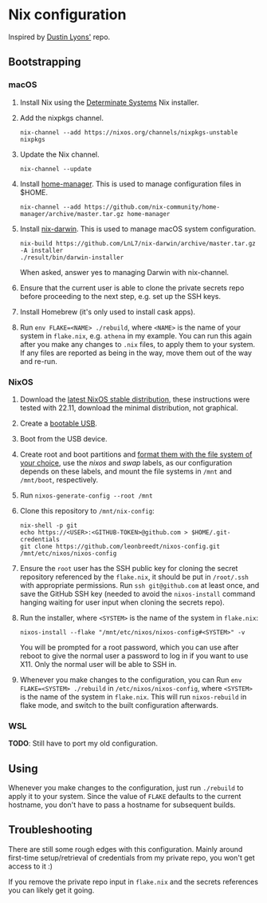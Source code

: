 # Nix configuration

Inspired by [Dustin Lyons'](https://github.com/dustinlyons/nixos-config) repo.

## Bootstrapping

### macOS

1. Install Nix using the [Determinate Systems](https://github.com/DeterminateSystems/nix-installer) Nix installer.

2. Add the nixpkgs channel.

   ```shell
   nix-channel --add https://nixos.org/channels/nixpkgs-unstable nixpkgs
   ```

3. Update the Nix channel.

   ```shell
   nix-channel --update
   ```

4. Install [home-manager](https://github.com/nix-community/home-manager). This is used to manage configuration files
   in $HOME.

   ```shell
   nix-channel --add https://github.com/nix-community/home-manager/archive/master.tar.gz home-manager
   ```

5. Install [nix-darwin](https://github.com/LnL7/nix-darwin). This is used to manage macOS system configuration.

   ```shell
   nix-build https://github.com/LnL7/nix-darwin/archive/master.tar.gz -A installer
   ./result/bin/darwin-installer
   ```

   When asked, answer yes to managing Darwin with nix-channel.

6. Ensure that the current user is able to clone the private secrets repo before proceeding to the
   next step, e.g. set up the SSH keys. 
   
7. Install Homebrew (it's only used to install cask apps).

8. Run `env FLAKE=<NAME> ./rebuild`, where `<NAME>` is the name of your system in `flake.nix`, e.g.
   `athena` in my example. You can run this again after you make any changes to `.nix` files, to
   apply them to your system. If any files are reported as being in the way, move them out of the way
   and re-run.

### NixOS

1. Download the [latest NixOS stable distribution](https://nixos.org/manual/nixos/stable/index.html#sec-obtaining), these instructions were
   tested with 22.11, download the minimal distribution, not graphical.
   
2. Create a [bootable USB](https://nixos.org/manual/nixos/stable/index.html#sec-booting-from-usb).

3. Boot from the USB device.

4. Create root and boot partitions and [format them with the file system of your choice](https://nixos.org/manual/nixos/stable/index.html#sec-installation-manual), use the _nixos_ and _swap_ labels, as our configuration depends on these labels, and mount the file systems in `/mnt` and `/mnt/boot`, respectively.
   
5. Run `nixos-generate-config --root /mnt`

6. Clone this repository to `/mnt/nix-config`:

   ```shell
   nix-shell -p git
   echo https://<USER>:<GITHUB-TOKEN>@github.com > $HOME/.git-credentials
   git clone https://github.com/leonbreedt/nixos-config.git /mnt/etc/nixos/nixos-config
   ```

7. Ensure the `root` user has the SSH public key for cloning the secret repository 
   referenced by the `flake.nix`, it should be put in `/root/.ssh` with appropriate
   permissions. Run `ssh git@github.com` at least once, and save the GitHub SSH key
   (needed to avoid the `nixos-install` command hanging waiting for user input when
   cloning the secrets repo).

8. Run the installer, where `<SYSTEM>` is the name of the system in `flake.nix`:

   ```shell
   nixos-install --flake "/mnt/etc/nixos/nixos-config#<SYSTEM>" -v
   ```
   
   You will be prompted for a root password, which you can use after reboot to give
   the normal user a password to log in if you want to use X11. Only the normal user
   will be able to SSH in.
   
 9. Whenever you make changes to the configuration, you can 
    Run `env FLAKE=<SYSTEM> ./rebuild` in `/etc/nixos/nixos-config`, where 
    `<SYSTEM>` is the name of the system in `flake.nix`. This will run `nixos-rebuild`
    in flake mode, and switch to the built configuration afterwards.
   
### WSL

**TODO**: Still have to port my old configuration.

## Using

Whenever you make changes to the configuration, just run `./rebuild` to apply it to your
system. Since the value of `FLAKE` defaults to the current hostname, you don't have to
pass a hostname for subsequent builds.

## Troubleshooting

There are still some rough edges with this configuration. Mainly around first-time
setup/retrieval of credentials from my private repo, you won't get access to it :)

If you remove the private repo input in `flake.nix` and the secrets references
you can likely get it going.
